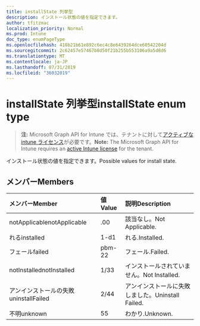```yaml
---
title: installState 列挙型
description: インストール状態の値を指定できます。
author: tfitzmac
localization_priority: Normal
ms.prod: Intune
doc_type: enumPageType
ms.openlocfilehash: 418b21b61e892c6ec4c8e6439264dce60542204d
ms.sourcegitcommit: 2c62457e57467b8d50f21b255b553106a9a5d8d6
ms.translationtype: MT
ms.contentlocale: ja-JP
ms.lasthandoff: 07/31/2019
ms.locfileid: "36032019"
---
```

# <a name="installstate-enum-type"></a><span data-ttu-id="efeac-103">installState 列挙型</span><span class="sxs-lookup"><span data-stu-id="efeac-103">installState enum type</span></span>

> <span data-ttu-id="efeac-104">**注:** Microsoft Graph API for Intune では、テナントに対して[アクティブな intune ライセンス](https://go.microsoft.com/fwlink/?linkid=839381)が必要です。</span><span class="sxs-lookup"><span data-stu-id="efeac-104">**Note:** The Microsoft Graph API for Intune requires an [active Intune license](https://go.microsoft.com/fwlink/?linkid=839381) for the tenant.</span></span>

<span data-ttu-id="efeac-105">インストール状態の値を指定できます。</span><span class="sxs-lookup"><span data-stu-id="efeac-105">Possible values for install state.</span></span>

## <a name="members"></a><span data-ttu-id="efeac-106">メンバー</span><span class="sxs-lookup"><span data-stu-id="efeac-106">Members</span></span>
|<span data-ttu-id="efeac-107">メンバー</span><span class="sxs-lookup"><span data-stu-id="efeac-107">Member</span></span>|<span data-ttu-id="efeac-108">値</span><span class="sxs-lookup"><span data-stu-id="efeac-108">Value</span></span>|<span data-ttu-id="efeac-109">説明</span><span class="sxs-lookup"><span data-stu-id="efeac-109">Description</span></span>|
|:---|:---|:---|
|<span data-ttu-id="efeac-110">notApplicable</span><span class="sxs-lookup"><span data-stu-id="efeac-110">notApplicable</span></span>|<span data-ttu-id="efeac-111">.0</span><span class="sxs-lookup"><span data-stu-id="efeac-111">0</span></span>|<span data-ttu-id="efeac-112">該当なし。</span><span class="sxs-lookup"><span data-stu-id="efeac-112">Not Applicable.</span></span>|
|<span data-ttu-id="efeac-113">れる</span><span class="sxs-lookup"><span data-stu-id="efeac-113">installed</span></span>|<span data-ttu-id="efeac-114">1-d</span><span class="sxs-lookup"><span data-stu-id="efeac-114">1</span></span>|<span data-ttu-id="efeac-115">れる.</span><span class="sxs-lookup"><span data-stu-id="efeac-115">Installed.</span></span>|
|<span data-ttu-id="efeac-116">フェール</span><span class="sxs-lookup"><span data-stu-id="efeac-116">failed</span></span>|<span data-ttu-id="efeac-117">pbm-2</span><span class="sxs-lookup"><span data-stu-id="efeac-117">2</span></span>|<span data-ttu-id="efeac-118">フェール.</span><span class="sxs-lookup"><span data-stu-id="efeac-118">Failed.</span></span>|
|<span data-ttu-id="efeac-119">notInstalled</span><span class="sxs-lookup"><span data-stu-id="efeac-119">notInstalled</span></span>|<span data-ttu-id="efeac-120">1/3</span><span class="sxs-lookup"><span data-stu-id="efeac-120">3</span></span>|<span data-ttu-id="efeac-121">インストールされていません。</span><span class="sxs-lookup"><span data-stu-id="efeac-121">Not Installed.</span></span>|
|<span data-ttu-id="efeac-122">アンインストールの失敗</span><span class="sxs-lookup"><span data-stu-id="efeac-122">uninstallFailed</span></span>|<span data-ttu-id="efeac-123">2/4</span><span class="sxs-lookup"><span data-stu-id="efeac-123">4</span></span>|<span data-ttu-id="efeac-124">アンインストールに失敗しました。</span><span class="sxs-lookup"><span data-stu-id="efeac-124">Uninstall Failed.</span></span>|
|<span data-ttu-id="efeac-125">不明</span><span class="sxs-lookup"><span data-stu-id="efeac-125">unknown</span></span>|<span data-ttu-id="efeac-126">5</span><span class="sxs-lookup"><span data-stu-id="efeac-126">5</span></span>|<span data-ttu-id="efeac-127">わかり.</span><span class="sxs-lookup"><span data-stu-id="efeac-127">Unknown.</span></span>|




